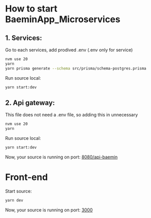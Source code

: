 # How to start BaeminApp_Microservices

## 1. Services:
Go to each services, add prodived .env (.env only for service)
```bash
nvm use 20
yarn
yarn prisma generate --schema src/prisma/schema-postgres.prisma 
```

Run source local:
```bash
yarn start:dev
```

## 2. Api gateway:
This file does not need a .env file, so adding this in unnecessary
```bash
nvm use 20
yarn
```
Run source local:
```bash
yarn start:dev
```

Now, your source is running on port: [8080/api-baemin](http://localhost:8080/api-baemin)



# Front-end
Start source:
```bash
yarn dev
```

Now, your source is running on port: [3000](http://localhost:3000/)

